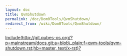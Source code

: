 ```yaml
---
layout: doc
title: QvmShutdown
permalink: /doc/Dom0Tools/QvmShutdown/
redirect_from: /wiki/Dom0Tools/QvmShutdown/
---
```


[Include(http://git.qubes-os.org/?p=mainstream/docs.git;a=blob\_plain;f=qvm-tools/qvm-shutdown.rst;hb=master, text/x-rst)?](/doc/Dom0Tools/Include(http%3A/git.qubes-os.org?p=mainstream/docs.git;a=blob_plain;f=qvm-tools/qvm-shutdown.rst;hb=master,%20text/x-rst))
